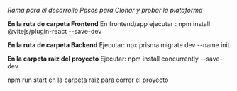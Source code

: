 *Rama para el desarrollo*
*Pasos para Clonar y probar la plataforma*

**En la ruta de carpeta Frontend**
En frontend/app ejecutar : npm install @vitejs/plugin-react --save-dev

**En la ruta de carpeta Backend**
Ejecutar: npx prisma migrate dev --name init

**En la carpeta raiz del proyecto**
Ejecutar: npm install concurrently --save-dev


npm run start en la carpeta raiz para correr el proyecto
